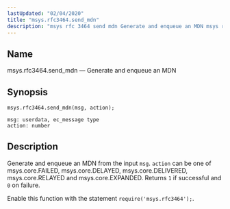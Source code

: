 ```yaml
---
lastUpdated: "02/04/2020"
title: "msys.rfc3464.send_mdn"
description: "msys rfc 3464 send mdn Generate and enqueue an MDN msys rfc 3464 send mdn msg action Generate and enqueue an MDN from the input msg action can be one of msys core FAILED msys core DELAYED msys core DELIVERED msys core RELAYED and msys core EXPANDED Returns 1 if..."
---
```


<a name="lua.ref.msys.rfc3464.send_mdn"></a> 
## Name

msys.rfc3464.send_mdn — Generate and enqueue an MDN

<a name="idp26941552"></a> 
## Synopsis

`msys.rfc3464.send_mdn(msg, action);`

```
msg: userdata, ec_message type
action: number
```
<a name="idp26944272"></a> 
## Description

Generate and enqueue an MDN from the input `msg`. `action` can be one of msys.core.FAILED, msys.core.DELAYED, msys.core.DELIVERED, msys.core.RELAYED and msys.core.EXPANDED. Returns `1` if successful and `0` on failure.

Enable this function with the statement `require('msys.rfc3464');`.